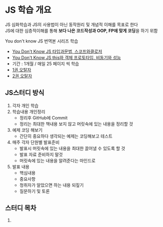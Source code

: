 # JS 학습 개요
JS 심화학습과 JS의 사용법이 아닌 동작원리 및 개념적 이해를 목표로 한다  
JS에 대한 심층적이해를 통해 **보다 나은 코드작성과 OOP, FP에 맞게 코딩**을 하기 위함

You don't know JS 번역본 시리즈 학습
- [You Don't Know JS 타입과문법, 스코프와클로저](http://www.yes24.com/Product/Goods/43219481?scode=029)
- [You Don't Know JS this와 객체 프로토타입, 비동기와 성능](http://www.yes24.com/Product/Goods/44132601?scode=029)
- 기간 : 1개월 / 매일 25 페이지 씩 학습
- [1권 오탈자](http://www.hanbit.co.kr/store/books/look.php?p_code=B8227329776)
- [2권 오탈자](http://www.hanbit.co.kr/store/books/look.php?p_code=B7156943021)

## JS스터디 방식
1. 각자 개인 학습
2. 학습내용 개인정리
   - 정리후 GitHub에 Commit
   - 정리는 최대한 책내용 보지 않고 머릿속에 있는 내용을 정리할 것
3. 예제 코딩 해보기
   - 간단히 중요하다 생각되는 예제는 코딩해보고 테스트
4. 매주 각자 단원별 발표준비
   - 발표시 머릿속에 있는 내용을 최대한 끌어낼 수 있도록 할 것
   - 발표 자료 준비하지 말것
   - 머릿속에 있는 내용을 알려준다는 마인드로
5. 발표 내용
   - 핵심내용
   - 중요사항
   - 청취자가 알았으면 하는 내용 되짚기
   - 질문하기 및 토론

## 스터디 목차
1. 
